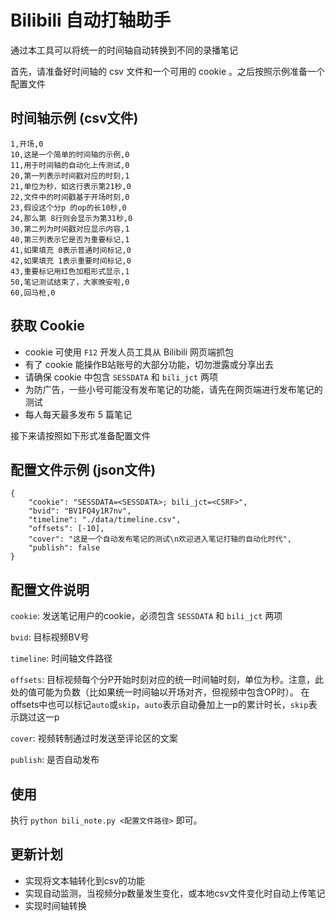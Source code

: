 # Bilibili 自动打轴助手

通过本工具可以将统一的时间轴自动转换到不同的录播笔记

首先，请准备好时间轴的 csv 文件和一个可用的 cookie 。之后按照示例准备一个配置文件

## 时间轴示例 (csv文件)

    1,开场,0
    10,这是一个简单的时间轴的示例,0
    11,用于时间轴的自动化上传测试,0
    20,第一列表示时间戳对应的时刻,1
    21,单位为秒，如这行表示第21秒,0
    22,文件中的时间戳基于开场时刻,0
    23,假设这个分p 的op的长10秒,0
    24,那么第 8行则会显示为第31秒,0
    30,第二列为时间戳对应显示内容,1
    40,第三列表示它是否为重要标记,1
    41,如果填充 0表示普通时间标记,0
    42,如果填充 1表示重要时间标记,0
    43,重要标记用红色加粗形式显示,1
    50,笔记测试结束了，大家晚安啦,0
    60,回马枪,0

## 获取 Cookie

* cookie 可使用 `F12` 开发人员工具从 Bilibili 网页端抓包
* 有了 cookie 能操作B站账号的大部分功能，切勿泄露或分享出去
* 请确保 cookie 中包含 `SESSDATA` 和 `bili_jct` 两项
* 为防广告，一些小号可能没有发布笔记的功能，请先在网页端进行发布笔记的测试
* 每人每天最多发布 5 篇笔记

接下来请按照如下形式准备配置文件

## 配置文件示例 (json文件)

    {
        "cookie": "SESSDATA=<SESSDATA>; bili_jct=<CSRF>",
        "bvid": "BV1FQ4y1R7nv",
        "timeline": "./data/timeline.csv",
        "offsets": [-10],
        "cover": "这是一个自动发布笔记的测试\n欢迎进入笔记打轴的自动化时代",
        "publish": false
    }

## 配置文件说明

`cookie`: 发送笔记用户的cookie，必须包含 `SESSDATA` 和 `bili_jct` 两项

`bvid`: 目标视频BV号

`timeline`: 时间轴文件路径

`offsets`: 目标视频每个分P开始时刻对应的统一时间轴时刻，单位为秒。注意，此处的值可能为负数（比如果统一时间轴以开场对齐，但视频中包含OP时）。
在offsets中也可以标记`auto`或`skip`，`auto`表示自动叠加上一p的累计时长，`skip`表示跳过这一p

`cover`: 视频转制通过时发送至评论区的文案

`publish`: 是否自动发布

## 使用

执行 `python bili_note.py <配置文件路径>` 即可。

## 更新计划

* 实现将文本轴转化到csv的功能
* 实现自动监测，当视频分p数量发生变化，或本地csv文件变化时自动上传笔记
* 实现时间轴转换
